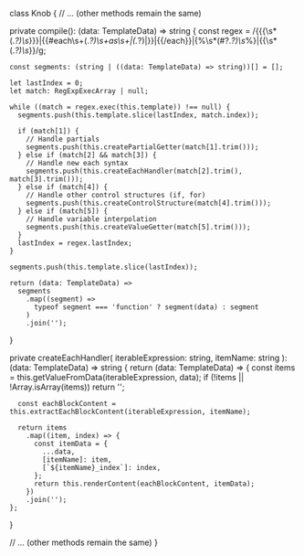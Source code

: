 class Knob {
// ... (other methods remain the same)

private compile(): (data: TemplateData) => string {
const regex = /{{{\s*(.*?)\s*}}}|\{\{#each\s+(._?)\s+as\s+\|(._?)\|\}\}|\{\{\/each\}\}|\{%\s*(#?.*?)\s*%\}|{{\s*(._?)\s_}}/g;

    const segments: (string | ((data: TemplateData) => string))[] = [];

    let lastIndex = 0;
    let match: RegExpExecArray | null;

    while ((match = regex.exec(this.template)) !== null) {
      segments.push(this.template.slice(lastIndex, match.index));

      if (match[1]) {
        // Handle partials
        segments.push(this.createPartialGetter(match[1].trim()));
      } else if (match[2] && match[3]) {
        // Handle new each syntax
        segments.push(this.createEachHandler(match[2].trim(), match[3].trim()));
      } else if (match[4]) {
        // Handle other control structures (if, for)
        segments.push(this.createControlStructure(match[4].trim()));
      } else if (match[5]) {
        // Handle variable interpolation
        segments.push(this.createValueGetter(match[5].trim()));
      }
      lastIndex = regex.lastIndex;
    }

    segments.push(this.template.slice(lastIndex));

    return (data: TemplateData) =>
      segments
        .map((segment) =>
          typeof segment === 'function' ? segment(data) : segment
        )
        .join('');

}

private createEachHandler(
iterableExpression: string,
itemName: string
): (data: TemplateData) => string {
return (data: TemplateData) => {
const items = this.getValueFromData(iterableExpression, data);
if (!items || !Array.isArray(items)) return '';

      const eachBlockContent = this.extractEachBlockContent(iterableExpression, itemName);

      return items
        .map((item, index) => {
          const itemData = {
            ...data,
            [itemName]: item,
            [`${itemName}_index`]: index,
          };
          return this.renderContent(eachBlockContent, itemData);
        })
        .join('');
    };

}

// ... (other methods remain the same)
}
